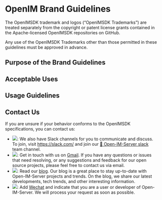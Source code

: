 # OpenIM Brand Guidelines

The OpenIMSDK trademark and logos (“OpenIMSDK Trademarks”) are treated separately from the copyright or patent license grants contained in the Apache-licensed OpenIMSDK repositories on GitHub.

Any use of the OpenIMSDK Trademarks other than those permitted in these guidelines must be approved in advance.

## Purpose of the Brand Guidelines


## Acceptable Uses


## Usage Guidelines


## Contact Us

If you are unsure if your behavior conforms to the OpenIMSDK specifications, you can contact us:

+ <a href="https://join.slack.com/t/openimsdk/shared_invite/zt-1tmoj26uf-_FDy3dowVHBiGvLk9e5Xkg" target="_blank"><img src="https://img.shields.io/badge/slack-%40OpenIMSDKCore-informational?logo=slack&style=flat-square"></a>:  We also have Slack channels for you to communicate and discuss. To join, visit https://slack.com/ and join our [👀 Open-IM-Server slack](https://join.slack.com/t/openimsdk/shared_invite/zt-1tmoj26uf-_FDy3dowVHBiGvLk9e5Xkg) team channel.
+ <a href="https://mail.google.com/mail/u/0/?fs=1&tf=cm&to=4closetool3@gmail.com" target="_blank"><img src="https://img.shields.io/badge/gmail-%40OOpenIMSDKCore?style=social&logo=gmail"></a>: Get in touch with us on [Gmail](winxu81@gmail.com). If you have any questions or issues that need resolving, or any suggestions and feedback for our open source projects, please feel free to contact us via email.
+ <a href="https://doc.rentsoft.cn/" target="_blank"><img src="https://img.shields.io/badge/%E5%8D%9A%E5%AE%A2-%40OpenIMSDKCore-blue?style=social&logo=Octopus%20Deploy"></a>: Read our [blog](https://doc.rentsoft.cn/). Our blog is a great place to stay up-to-date with Open-IM-Server projects and trends. On the blog, we share our latest developments, tech trends, and other interesting information.
+ <a href="https://github.com/OpenIMSDK/OpenIM-Docs/blob/main/docs/images/WechatIMG20.jpeg" target="_blank"><img src="https://img.shields.io/badge/%E5%BE%AE%E4%BF%A1-OpenIMSDKCore-brightgreen?logo=wechat&style=flat-square"></a>: Add [Wechat](https://github.com/OpenIMSDK/OpenIM-Docs/blob/main/docs/images/WechatIMG20.jpeg) and indicate that you are a user or developer of Open-IM-Server. We will process your request as soon as possible.
